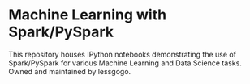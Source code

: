 
# Machine Learning with Spark/PySpark
This repository houses IPython notebooks demonstrating the use of Spark/PySpark for various Machine Learning and Data Science tasks. Owned and maintained by lessgogo.